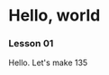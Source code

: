 
# Hello, world
### Lesson 01

Hello. Let's make
135
<!--stackedit_data:
eyJoaXN0b3J5IjpbLTExODg0NDU2NDksMTUxNjE2Nzg3Nl19
-->